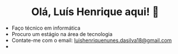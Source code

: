 <h1 align="center">Olá, Luís Henrique aqui! 👋</h1>


- Faço técnico em informática
- Procuro um estágio na área de tecnologia
-  Contate-me com o email: luishenriquenunes.dasilva18@gmail.com
- 

